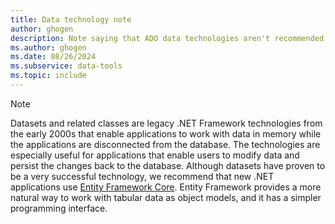 ```yaml
---
title: Data technology note
author: ghogen
description: Note saying that ADO data technologies aren't recommended for new development.
ms.author: ghogen
ms.date: 08/26/2024
ms.subservice: data-tools
ms.topic: include
---
```

> [!NOTE]
> Datasets and related classes are legacy .NET Framework technologies from the early 2000s that enable applications to work with data in memory while the applications are disconnected from the database. The technologies are especially useful for applications that enable users to modify data and persist the changes back to the database. Although datasets have proven to be a very successful technology, we recommend that new .NET applications use [Entity Framework Core](/ef/). Entity Framework provides a more natural way to work with tabular data as object models, and it has a simpler programming interface.
